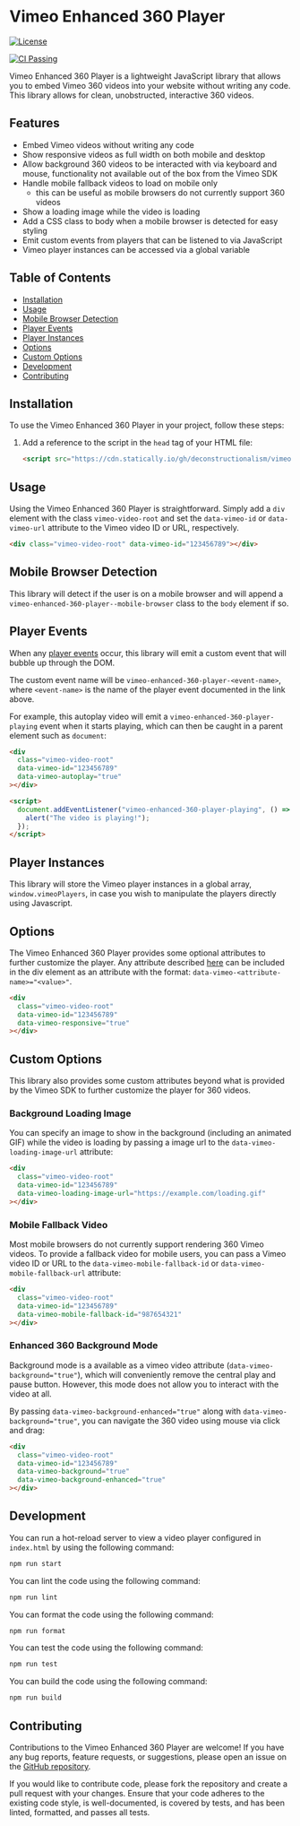 # Vimeo Enhanced 360 Player

[![License](https://img.shields.io/badge/License-MIT-blue.svg)](https://github.com/deconstructionalism/vimeo-enhanced-360-player/blob/main/LICENSE)

[![CI Passing](https://github.com/deconstructionalism/vimeo-enhanced-360-player/actions/workflows/ci.yml/badge.svg?branch=main)](https://github.com/deconstructionalism/vimeo-enhanced-360-player/actions/workflows/ci.yml?query=branch%3Amain)

Vimeo Enhanced 360 Player is a lightweight JavaScript library that allows you to
embed Vimeo 360 videos into your website without writing any code. This library
allows for clean, unobstructed, interactive 360 videos.

## Features

- Embed Vimeo videos without writing any code
- Show responsive videos as full width on both mobile and desktop
- Allow background 360 videos to be interacted with via keyboard and mouse,
  functionality not available out of the box from the Vimeo SDK
- Handle mobile fallback videos to load on mobile only
  - this can be useful as mobile browsers do not currently support 360 videos
- Show a loading image while the video is loading
- Add a CSS class to body when a mobile browser is detected for easy styling
- Emit custom events from players that can be listened to via JavaScript
- Vimeo player instances can be accessed via a global variable

## Table of Contents

- [Installation](#installation)
- [Usage](#usage)
- [Mobile Browser Detection](#mobile-browser-detection)
- [Player Events](#player-events)
- [Player Instances](#player-instances)
- [Options](#options)
- [Custom Options](#custom-options)
- [Development](#development)
- [Contributing](#contributing)

## Installation

To use the Vimeo Enhanced 360 Player in your project, follow these steps:

1. Add a reference to the script in the `head` tag of your HTML file:

   ```html
   <script src="https://cdn.statically.io/gh/deconstructionalism/vimeo-enhanced-360-player/main/build/bundle.min.js"></script>
   ```

## Usage

Using the Vimeo Enhanced 360 Player is straightforward. Simply add a `div`
element with the class `vimeo-video-root` and set the `data-vimeo-id` or
`data-vimeo-url` attribute to the Vimeo video ID or URL, respectively.

```html
<div class="vimeo-video-root" data-vimeo-id="123456789"></div>
```

## Mobile Browser Detection

This library will detect if the user is on a mobile browser and will append a
`vimeo-enhanced-360-player--mobile-browser` class to the `body` element if so.

## Player Events

When any [player events](https://developer.vimeo.com/player/sdk/reference)
occur, this library will emit a custom event that will bubble up through the
DOM.

The custom event name will be `vimeo-enhanced-360-player-<event-name>`, where
`<event-name>` is the name of the player event documented in the link above.

For example, this autoplay video will emit a `vimeo-enhanced-360-player-playing`
event when it starts playing, which can then be caught in a parent element such
as `document`:

```html
<div
  class="vimeo-video-root"
  data-vimeo-id="123456789"
  data-vimeo-autoplay="true"
></div>

<script>
  document.addEventListener("vimeo-enhanced-360-player-playing", () => {
    alert("The video is playing!");
  });
</script>
```

## Player Instances

This library will store the Vimeo player instances in a global array,
`window.vimeoPlayers`, in case you wish to manipulate the players directly
using Javascript.

## Options

The Vimeo Enhanced 360 Player provides some optional attributes to further
customize the player. Any attribute described [here](https://developer.vimeo.com/player/sdk/embed)
can be included in the div element as an attribute with the format:
`data-vimeo-<attribute-name>="<value>"`.

```html
<div
  class="vimeo-video-root"
  data-vimeo-id="123456789"
  data-vimeo-responsive="true"
></div>
```

## Custom Options

This library also provides some custom attributes beyond what is provided by the
Vimeo SDK to further customize the player for 360 videos.

### Background Loading Image

You can specify an image to show in the background (including an animated GIF)
while the video is loading by passing a image url to the
`data-vimeo-loading-image-url` attribute:

```html
<div
  class="vimeo-video-root"
  data-vimeo-id="123456789"
  data-vimeo-loading-image-url="https://example.com/loading.gif"
></div>
```

### Mobile Fallback Video

Most mobile browsers do not currently support rendering 360 Vimeo videos. To
provide a fallback video for mobile users, you can pass a Vimeo video ID or URL
to the `data-vimeo-mobile-fallback-id` or `data-vimeo-mobile-fallback-url`
attribute:

```html
<div
  class="vimeo-video-root"
  data-vimeo-id="123456789"
  data-vimeo-mobile-fallback-id="987654321"
></div>
```

### Enhanced 360 Background Mode

Background mode is a available as a vimeo video attribute
(`data-vimeo-background="true"`), which will conveniently remove the central
play and pause button. However, this mode does not allow you to interact with
the video at all.

By passing `data-vimeo-background-enhanced="true"` along with
`data-vimeo-background="true"`, you can navigate the 360 video using mouse via
click and drag:

```html
<div
  class="vimeo-video-root"
  data-vimeo-id="123456789"
  data-vimeo-background="true"
  data-vimeo-background-enhanced="true"
></div>
```

## Development

You can run a hot-reload server to view a video player configured in
`index.html` by using the following command:

```bash
npm run start
```

You can lint the code using the following command:

```bash
npm run lint
```

You can format the code using the following command:

```bash
npm run format
```

You can test the code using the following command:

```bash
npm run test
```

You can build the code using the following command:

```bash
npm run build
```

## Contributing

Contributions to the Vimeo Enhanced 360 Player are welcome! If you have any bug
reports, feature requests, or suggestions, please open an issue on the
[GitHub repository](https://github.com/deconstructionalism/vimeo-no-code-video-player/issues).

If you would like to contribute code, please fork the repository and create a
pull request with your changes. Ensure that your code adheres to the existing
code style, is well-documented, is covered by tests, and has been linted,
formatted, and passes all tests.
